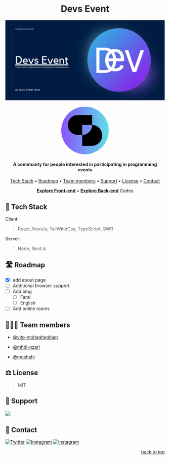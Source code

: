 <h1 align="center" id="devs-event">
  Devs Event
</h1>

<img src="1.png" alt="A community for people interested in participating in programming events">



<div align="center">
<br/>
<a href="https://github.com/othneildrew/Best-README-Template">
<img src="logo.png" alt="Logo" width="150" height="150">
</a>
<h4 align="center">A community for people interested in participating in programming events</h4>
<p align="center">
  <a href="#tech-stack">Tech Stack</a> •
  <a href="#roadmap">Roadmap</a> •
  <a href="#team-members">Team members</a> •
  <a href="#support">Support</a> •
  <a href="#license">License</a> •
  <a href="#contact">Contact</a>
</p>
<a href="https://github.com/othneildrew/Best-README-Template"><strong>Explore Front-end</strong></a> •
<a href="https://github.com/othneildrew/Best-README-Template"><strong>Explore Back-end</strong></a> Codes
</div>

<h2 id="tech-stack">
🤖 Tech Stack
</h2>

Client:

> React, NextJs, TailWindCss, TypeScript, SWR

Server: 

> Node, NestJs

<h2 id="roadmap">
🛣️ Roadmap
</h2>

- [x] add about page
- [ ] Additional browser support
- [ ] Add blog
    - [ ] Farsi
    - [ ] English
- [ ] Add online rooms

<h2 id="team-members">
👨🏻‍💻 Team members
</h2>

- [@vito-mohagheghian](https://www.github.com/vito-mohagheghian)

- [@mhdi-nzari](https://www.github.com/mhdi-nzari)

- [@moshahi](https://www.github.com/moshahi)

<h2 id="license">
⚖️ License
</h2>

> MIT

<h2 id="support">
💸 Support
</h2>

<a href="https://coffeebede.ir/buycoffee/vitovito">
<img src="https://img.shields.io/badge/buy_me_a_coffee-292929?&style=for-the-badge&logo=buy-me-a-coffee&logoColor=white" />
</a>

<h2 id="contact">
🦜 Contact
</h2>

<a href="https://twitter.com/hereisvito" target="_blank"><img alt="Twitter" src="https://img.shields.io/badge/twitter-292929.svg?&style=for-the-badge&logo=twitter&logoColor=white" /></a>   <a href="https://www.instagram.com/vito.mohagheghian/" target="_blank"><img alt="Instagram" src="https://img.shields.io/badge/Instargam-292929?&style=for-the-badge&logo=instagram&logoColor=white" /></a> <a href="https://www.instagram.com/vito.mohagheghian/" target="_blank"><img alt="Instagram" src="https://img.shields.io/badge/Email-292929?&style=for-the-badge&logo=gmail&logoColor=white" /></a>

<p align="right"><a href="#devs-event">back to top</a></p>


